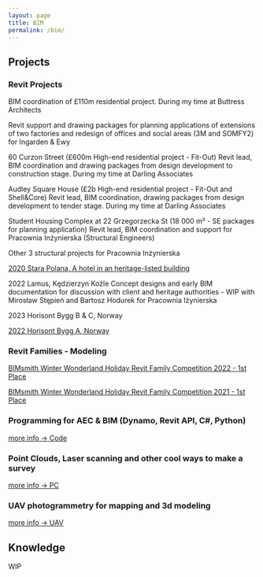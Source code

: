 ```yaml
---
layout: page
title: BIM
permalink: /bim/
---
```


## Projects

### Revit Projects

BIM coordination of £110m residential project. During my time at Buttress Architects

Revit support and drawing packages for planning applications of extensions of two factories and
redesign of offices and social areas (3M and SOMFY2) for Ingarden & Ewy 

60 Curzon Street (£600m High-end residential project - Fit-Out) 
Revit lead, BIM coordination and drawing packages from design development to construction stage. During my time at Darling Associates

Audley Square House (£2b High-end residential project - Fit-Out and Shell&Core)
Revit lead, BIM coordination, drawing packages from design development to tender stage. During my time at Darling Associates

Student Housing Complex at 22 Grzegorzecka St (18 000 m² - SE packages for planning application)
Revit lead, BIM coordination and support for Pracownia Inżynierska (Structural Engineers) 

Other 3 structural projects for Pracownia Inżynierska

[2020 Stara Polana, A hotel in an heritage-listed building](https://w7k.pl/Stara-Polana/)

2022 Lamus, Kędzierzyn Koźle
Concept designs and early BIM documentation for discussion with client and heritage authorities - WIP with Mirosław Stępień and Bartosz Hodurek for Pracownia Iżynierska

2023 Horisont Bygg B & C, Norway

[2022 Horisont Bygg A, Norway](https://w7k.pl/HorisontByggA/)

### Revit Families - Modeling

[BIMsmith Winter Wonderland Holiday Revit Family Competition 2022 - 1st Place](https://w7k.pl/BIMSmith-Winter2022/)

[BIMsmith Winter Wonderland Holiday Revit Family Competition 2021 - 1st Place](https://w7k.pl/BIMSmith-Winter/)  

### Programming for AEC & BIM (Dynamo, Revit API, C#, Python)

[more info -> Code](https://w7k.pl/code/)

### Point Clouds, Laser scanning and other cool ways to make a survey

[more info -> PC](https://w7k.pl/pc/)

### UAV photogrammetry for mapping and 3d modeling

[more info -> UAV](https://w7k.pl/uav/)

## Knowledge 

WIP